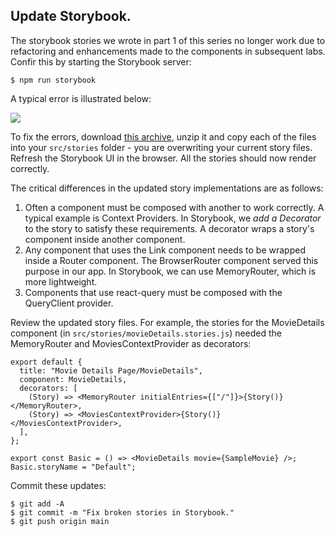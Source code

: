 ## Update Storybook.

The storybook stories we wrote in part 1 of this series no longer work due to refactoring and enhancements made to the components in subsequent labs. Confir this by starting the Storybook server:
~~~
$ npm run storybook
~~~
A typical error is illustrated below:

![][storieserror]

To fix the errors, download [this archive][stories], unzip it and copy each of the files into your `src/stories` folder - you are overwriting your current story files. Refresh the Storybook UI in the browser. All the stories should now render correctly.

The critical differences in the updated story implementations are as follows:

1. Often a component must be composed with another to work correctly. A typical example is Context Providers. In Storybook, we *add a Decorator* to the story to satisfy these requirements. A decorator wraps a story's component inside another component. 
1. Any component that uses the Link component needs to be wrapped inside a Router component. The BrowserRouter component served this purpose in our app. In Storybook, we can use MemoryRouter, which is more lightweight.
1. Components that use react-query must be composed with the QueryClient provider.


Review the updated story files. For example, the stories for the MovieDetails component (in `src/stories/movieDetails.stories.js`) needed the MemoryRouter and MoviesContextProvider as decorators:

~~~
export default {
  title: "Movie Details Page/MovieDetails",
  component: MovieDetails,
  decorators: [
    (Story) => <MemoryRouter initialEntries={["/"]}>{Story()}</MemoryRouter>,
    (Story) => <MoviesContextProvider>{Story()}</MoviesContextProvider>,
  ],
};

export const Basic = () => <MovieDetails movie={SampleMovie} />;
Basic.storyName = "Default";
~~~

Commit these updates:
~~~
$ git add -A
$ git commit -m "Fix broken stories in Storybook."
$ git push origin main
~~~

[storieserror]: ./img/storieserror.png
[stories]: ./archive/stories.zip
